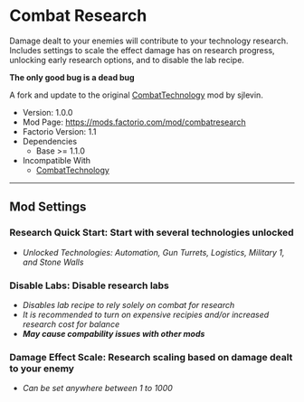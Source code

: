 # Combat Research

Damage dealt to your enemies will contribute to your technology research.  Includes settings to scale the effect damage has on research progress, unlocking early research options, and to disable the lab recipe.

**The only good bug is a dead bug**

A fork and update to the original [CombatTechnology](https://github.com/sjlevin/CombatTechnology) mod by sjlevin.

- Version: 1.0.0
- Mod Page: https://mods.factorio.com/mod/combatresearch
- Factorio Version: 1.1
- Dependencies
	- Base >= 1.1.0
- Incompatible With
	- [CombatTechnology](https://mods.factorio.com/mod/CombatTechnology)

--------------------

## Mod Settings

### Research Quick Start: Start with several technologies unlocked
 - *Unlocked Technologies: Automation, Gun Turrets, Logistics, Military 1, and Stone Walls*

### Disable Labs: Disable research labs
 - *Disables lab recipe to rely solely on combat for research*
 - *It is recommended to turn on expensive recipies and/or increased research cost for balance*
 - ***May cause compability issues with other mods***

### Damage Effect Scale: Research scaling based on damage dealt to your enemy
 - *Can be set anywhere between 1 to 1000*

